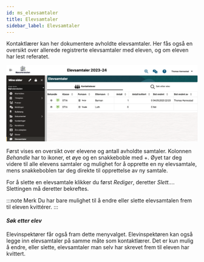 ```yaml
---
id: ms_elevsamtaler
title: Elevsamtaler
sidebar_label: Elevsamtaler
---
```


Kontaktlærer kan her dokumentere avholdte elevsamtaler. Her fås også en oversikt over allerede registrerte elevsamtaler med eleven, og om eleven har lest referatet. 

![bilde](/img/ms_elevsamtaler.png 'Elevsamtaler')

Først vises en oversikt over elevene og antall avholdte samtaler. Kolonnen _Behandle_ har to ikoner, et øye og en snakkeboble med +. Øyet tar deg videre til alle elevens samtaler og mulighet for å opprette en ny elevsamtale, mens snakkeboblen tar deg direkte til opprettelse av ny samtale. 

For å slette en elevsamtale klikker du først _Rediger_, deretter _Slett..._. Slettingen må deretter bekreftes.

:::note Merk
Du har bare mulighet til å endre eller slette elevsamtalen frem til eleven kvittérer. 
:::

#### _Søk etter elev_
Elevinspektører får også fram dette menyvalget. Elevinspektøren kan også legge inn elevsamtaler på samme måte som kontaktlærer. Det er kun mulig å endre, eller slette, elevsamtaler man selv har skrevet frem til eleven har kvittert.
